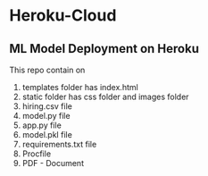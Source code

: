 # Heroku-Cloud

## ML Model Deployment on Heroku

This repo contain on 

1. templates folder
    has index.html
2.  static folder 
   has css folder and images folder
3.  hiring.csv file
4.  model.py file
5. app.py file
6. model.pkl file
7. requirements.txt file
8. Procfile
9. PDF - Document 
